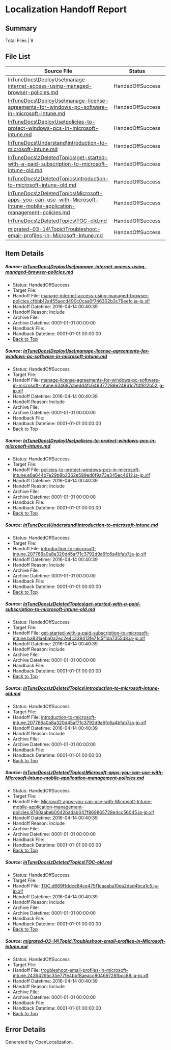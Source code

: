 # <a name='report-top'></a> Localization Handoff Report

## Summary
 Total Files | 9

## File List
 Source File | Status | Details 
 ----------- | ------ | ------- 
 [InTuneDocs\DeployUse\manage-internet-access-using-managed-browser-policies.md](https://github.com/Microsoft/IntuneDocs-pr/blob/f6758f477884c059d96faab634f57d215069c2e4/InTuneDocs/DeployUse/manage-internet-access-using-managed-browser-policies.md) | HandedOffSuccess | [Details](#66f88116f674fc6669cdad7027ac08c9dff672d985)
 [InTuneDocs\DeployUse\manage-license-agreements-for-windows-pc-software-in-microsoft-intune.md](https://github.com/Microsoft/IntuneDocs-pr/blob/f0cf80cb102d3b7fb255c86bc6c6f69759ab57ac/InTuneDocs/DeployUse/manage-license-agreements-for-windows-pc-software-in-microsoft-intune.md) | HandedOffSuccess | [Details](#3de7ad1f380d8307993efaac7b688b90be0cd62587)
 [InTuneDocs\DeployUse\policies-to-protect-windows-pcs-in-microsoft-intune.md](https://github.com/Microsoft/IntuneDocs-pr/blob/f0cf80cb102d3b7fb255c86bc6c6f69759ab57ac/InTuneDocs/DeployUse/policies-to-protect-windows-pcs-in-microsoft-intune.md) | HandedOffSuccess | [Details](#c704c92daae7d5fce7476b5845a7c5aefb0de9d9248)
 [InTuneDocs\Understand\introduction-to-microsoft-intune.md](https://github.com/Microsoft/IntuneDocs-pr/blob/f0cf80cb102d3b7fb255c86bc6c6f69759ab57ac/InTuneDocs/Understand/introduction-to-microsoft-intune.md) | HandedOffSuccess | [Details](#0a20d91cfe8d12c0199168a35b6053b4318251ff1188)
 [InTuneDocs\zDeletedTopics\get-started-with-a-paid-subscription-to-microsoft-intune-old.md](https://github.com/Microsoft/IntuneDocs-pr/blob/f0cf80cb102d3b7fb255c86bc6c6f69759ab57ac/InTuneDocs/zDeletedTopics/get-started-with-a-paid-subscription-to-microsoft-intune-old.md) | HandedOffSuccess | [Details](#1f70c7f8f2a8405f752706db5e7969fbce0ca03e1405)
 [InTuneDocs\zDeletedTopics\introduction-to-microsoft-intune-old.md](https://github.com/Microsoft/IntuneDocs-pr/blob/f0cf80cb102d3b7fb255c86bc6c6f69759ab57ac/InTuneDocs/zDeletedTopics/introduction-to-microsoft-intune-old.md) | HandedOffSuccess | [Details](#3b9c00857551480257905fe0215aeb25b30506f21426)
 [InTuneDocs\zDeletedTopics\Microsoft-apps-you-can-use-with-Microsoft-Intune-mobile-application-management-policies.md](https://github.com/Microsoft/IntuneDocs-pr/blob/f0cf80cb102d3b7fb255c86bc6c6f69759ab57ac/InTuneDocs/zDeletedTopics/Microsoft-apps-you-can-use-with-Microsoft-Intune-mobile-application-management-policies.md) | HandedOffSuccess | [Details](#e57d7ff081d5c158c767acc3b41471592c41358c1498)
 [InTuneDocs\zDeletedTopics\TOC-old.md](https://github.com/Microsoft/IntuneDocs-pr/blob/f0cf80cb102d3b7fb255c86bc6c6f69759ab57ac/InTuneDocs/zDeletedTopics/TOC-old.md) | HandedOffSuccess | [Details](#eb1b700cbd4694c83e957de96d65bfc369cd2f1b1558)
 [migrated-03-14\Topic\Troubleshoot-email-profiles-in-Microsoft-Intune.md](https://github.com/Microsoft/IntuneDocs-pr/blob/f0cf80cb102d3b7fb255c86bc6c6f69759ab57ac/migrated-03-14/Topic/Troubleshoot-email-profiles-in-Microsoft-Intune.md) | HandedOffSuccess | [Details](#f736dd44bed11a4f963cca4a54739cb44ff5bc232223)

## Item Details
##### <a name='66f88116f674fc6669cdad7027ac08c9dff672d985'></a> Source: [InTuneDocs\DeployUse\manage-internet-access-using-managed-browser-policies.md](https://github.com/Microsoft/IntuneDocs-pr/blob/f6758f477884c059d96faab634f57d215069c2e4/InTuneDocs/DeployUse/manage-internet-access-using-managed-browser-policies.md)
* Status: HandedOffSuccess
* Target File: 
* Handoff File: [manage-internet-access-using-managed-browser-policies.cfbbb12a455aecd490c0caa0f746302b3c79eefc.ja-jp.xlf](https://github.com/Microsoft/EM.handoff/blob/2aec793c682d52feff0b48af1ca06c8433cba372/ol-handoff/Microsoft/IntuneDocs-pr.ja-jp/master/manage-internet-access-using-managed-browser-policies.cfbbb12a455aecd490c0caa0f746302b3c79eefc.ja-jp.xlf)
* Handoff Datetime: 2016-04-14 00:40:39
* Handoff Reason: Include
* Archive File: 
* Archive Datetime: 0001-01-01 00:00:00
* Handback File: 
* Handback Datetime: 0001-01-01 00:00:00
* [Back to Top](#report-top)

##### <a name='3de7ad1f380d8307993efaac7b688b90be0cd62587'></a> Source: [InTuneDocs\DeployUse\manage-license-agreements-for-windows-pc-software-in-microsoft-intune.md](https://github.com/Microsoft/IntuneDocs-pr/blob/f0cf80cb102d3b7fb255c86bc6c6f69759ab57ac/InTuneDocs/DeployUse/manage-license-agreements-for-windows-pc-software-in-microsoft-intune.md)
* Status: HandedOffSuccess
* Target File: 
* Handoff File: [manage-license-agreements-for-windows-pc-software-in-microsoft-intune.634687cbedd4fc649377288e24861c7fdf812b52.ja-jp.xlf](https://github.com/Microsoft/EM.handoff/blob/2aec793c682d52feff0b48af1ca06c8433cba372/ol-handoff/Microsoft/IntuneDocs-pr.ja-jp/master/manage-license-agreements-for-windows-pc-software-in-microsoft-intune.634687cbedd4fc649377288e24861c7fdf812b52.ja-jp.xlf)
* Handoff Datetime: 2016-04-14 00:40:39
* Handoff Reason: Include
* Archive File: 
* Archive Datetime: 0001-01-01 00:00:00
* Handback File: 
* Handback Datetime: 0001-01-01 00:00:00
* [Back to Top](#report-top)

##### <a name='c704c92daae7d5fce7476b5845a7c5aefb0de9d9248'></a> Source: [InTuneDocs\DeployUse\policies-to-protect-windows-pcs-in-microsoft-intune.md](https://github.com/Microsoft/IntuneDocs-pr/blob/f0cf80cb102d3b7fb255c86bc6c6f69759ab57ac/InTuneDocs/DeployUse/policies-to-protect-windows-pcs-in-microsoft-intune.md)
* Status: HandedOffSuccess
* Target File: 
* Handoff File: [policies-to-protect-windows-pcs-in-microsoft-intune.e6a644b7e29b8b2362e599ed6f9a73a345ec4612.ja-jp.xlf](https://github.com/Microsoft/EM.handoff/blob/2aec793c682d52feff0b48af1ca06c8433cba372/ol-handoff/Microsoft/IntuneDocs-pr.ja-jp/master/policies-to-protect-windows-pcs-in-microsoft-intune.e6a644b7e29b8b2362e599ed6f9a73a345ec4612.ja-jp.xlf)
* Handoff Datetime: 2016-04-14 00:40:39
* Handoff Reason: Include
* Archive File: 
* Archive Datetime: 0001-01-01 00:00:00
* Handback File: 
* Handback Datetime: 0001-01-01 00:00:00
* [Back to Top](#report-top)

##### <a name='0a20d91cfe8d12c0199168a35b6053b4318251ff1188'></a> Source: [InTuneDocs\Understand\introduction-to-microsoft-intune.md](https://github.com/Microsoft/IntuneDocs-pr/blob/f0cf80cb102d3b7fb255c86bc6c6f69759ab57ac/InTuneDocs/Understand/introduction-to-microsoft-intune.md)
* Status: HandedOffSuccess
* Target File: 
* Handoff File: [introduction-to-microsoft-intune.207766a0a8a320d45af71c3792d9a6fc6a4bfab7.ja-jp.xlf](https://github.com/Microsoft/EM.handoff/blob/2aec793c682d52feff0b48af1ca06c8433cba372/ol-handoff/Microsoft/IntuneDocs-pr.ja-jp/master/introduction-to-microsoft-intune.207766a0a8a320d45af71c3792d9a6fc6a4bfab7.ja-jp.xlf)
* Handoff Datetime: 2016-04-14 00:40:39
* Handoff Reason: Include
* Archive File: 
* Archive Datetime: 0001-01-01 00:00:00
* Handback File: 
* Handback Datetime: 0001-01-01 00:00:00
* [Back to Top](#report-top)

##### <a name='1f70c7f8f2a8405f752706db5e7969fbce0ca03e1405'></a> Source: [InTuneDocs\zDeletedTopics\get-started-with-a-paid-subscription-to-microsoft-intune-old.md](https://github.com/Microsoft/IntuneDocs-pr/blob/f0cf80cb102d3b7fb255c86bc6c6f69759ab57ac/InTuneDocs/zDeletedTopics/get-started-with-a-paid-subscription-to-microsoft-intune-old.md)
* Status: HandedOffSuccess
* Target File: 
* Handoff File: [get-started-with-a-paid-subscription-to-microsoft-intune.ba831aeba0a2ec2e4c339413fe71c5f1da7355d8.ja-jp.xlf](https://github.com/Microsoft/EM.handoff/blob/2aec793c682d52feff0b48af1ca06c8433cba372/ol-handoff/Microsoft/IntuneDocs-pr.ja-jp/master/get-started-with-a-paid-subscription-to-microsoft-intune.ba831aeba0a2ec2e4c339413fe71c5f1da7355d8.ja-jp.xlf)
* Handoff Datetime: 2016-04-14 00:40:39
* Handoff Reason: Include
* Archive File: 
* Archive Datetime: 0001-01-01 00:00:00
* Handback File: 
* Handback Datetime: 0001-01-01 00:00:00
* [Back to Top](#report-top)

##### <a name='3b9c00857551480257905fe0215aeb25b30506f21426'></a> Source: [InTuneDocs\zDeletedTopics\introduction-to-microsoft-intune-old.md](https://github.com/Microsoft/IntuneDocs-pr/blob/f0cf80cb102d3b7fb255c86bc6c6f69759ab57ac/InTuneDocs/zDeletedTopics/introduction-to-microsoft-intune-old.md)
* Status: HandedOffSuccess
* Target File: 
* Handoff File: [introduction-to-microsoft-intune.207766a0a8a320d45af71c3792d9a6fc6a4bfab7.ja-jp.xlf](https://github.com/Microsoft/EM.handoff/blob/2aec793c682d52feff0b48af1ca06c8433cba372/ol-handoff/Microsoft/IntuneDocs-pr.ja-jp/master/introduction-to-microsoft-intune.207766a0a8a320d45af71c3792d9a6fc6a4bfab7.ja-jp.xlf)
* Handoff Datetime: 2016-04-14 00:40:39
* Handoff Reason: Include
* Archive File: 
* Archive Datetime: 0001-01-01 00:00:00
* Handback File: 
* Handback Datetime: 0001-01-01 00:00:00
* [Back to Top](#report-top)

##### <a name='e57d7ff081d5c158c767acc3b41471592c41358c1498'></a> Source: [InTuneDocs\zDeletedTopics\Microsoft-apps-you-can-use-with-Microsoft-Intune-mobile-application-management-policies.md](https://github.com/Microsoft/IntuneDocs-pr/blob/f0cf80cb102d3b7fb255c86bc6c6f69759ab57ac/InTuneDocs/zDeletedTopics/Microsoft-apps-you-can-use-with-Microsoft-Intune-mobile-application-management-policies.md)
* Status: HandedOffSuccess
* Target File: 
* Handoff File: [Microsoft-apps-you-can-use-with-Microsoft-Intune-mobile-application-management-policies.8760aabeb0042badab047f869865728e4cc56045.ja-jp.xlf](https://github.com/Microsoft/EM.handoff/blob/2aec793c682d52feff0b48af1ca06c8433cba372/ol-handoff/Microsoft/IntuneDocs-pr.ja-jp/master/Microsoft-apps-you-can-use-with-Microsoft-Intune-mobile-application-management-policies.8760aabeb0042badab047f869865728e4cc56045.ja-jp.xlf)
* Handoff Datetime: 2016-04-14 00:40:39
* Handoff Reason: Include
* Archive File: 
* Archive Datetime: 0001-01-01 00:00:00
* Handback File: 
* Handback Datetime: 0001-01-01 00:00:00
* [Back to Top](#report-top)

##### <a name='eb1b700cbd4694c83e957de96d65bfc369cd2f1b1558'></a> Source: [InTuneDocs\zDeletedTopics\TOC-old.md](https://github.com/Microsoft/IntuneDocs-pr/blob/f0cf80cb102d3b7fb255c86bc6c6f69759ab57ac/InTuneDocs/zDeletedTopics/TOC-old.md)
* Status: HandedOffSuccess
* Target File: 
* Handoff File: [TOC.d669f1ddce84ce475f1caaaba10ea2dad4bca1c5.ja-jp.xlf](https://github.com/Microsoft/EM.handoff/blob/2aec793c682d52feff0b48af1ca06c8433cba372/ol-handoff/Microsoft/IntuneDocs-pr.ja-jp/master/TOC.d669f1ddce84ce475f1caaaba10ea2dad4bca1c5.ja-jp.xlf)
* Handoff Datetime: 2016-04-14 00:40:39
* Handoff Reason: Include
* Archive File: 
* Archive Datetime: 0001-01-01 00:00:00
* Handback File: 
* Handback Datetime: 0001-01-01 00:00:00
* [Back to Top](#report-top)

##### <a name='f736dd44bed11a4f963cca4a54739cb44ff5bc232223'></a> Source: [migrated-03-14\Topic\Troubleshoot-email-profiles-in-Microsoft-Intune.md](https://github.com/Microsoft/IntuneDocs-pr/blob/f0cf80cb102d3b7fb255c86bc6c6f69759ab57ac/migrated-03-14/Topic/Troubleshoot-email-profiles-in-Microsoft-Intune.md)
* Status: HandedOffSuccess
* Target File: 
* Handoff File: [troubleshoot-email-profiles-in-microsoft-intune.24364295c35e77fe4bbf8aeacc80469728fbcc88.ja-jp.xlf](https://github.com/Microsoft/EM.handoff/blob/2aec793c682d52feff0b48af1ca06c8433cba372/ol-handoff/Microsoft/IntuneDocs-pr.ja-jp/master/troubleshoot-email-profiles-in-microsoft-intune.24364295c35e77fe4bbf8aeacc80469728fbcc88.ja-jp.xlf)
* Handoff Datetime: 2016-04-14 00:40:39
* Handoff Reason: Include
* Archive File: 
* Archive Datetime: 0001-01-01 00:00:00
* Handback File: 
* Handback Datetime: 0001-01-01 00:00:00
* [Back to Top](#report-top)


## Error Details

Generated by OpenLocalization.
